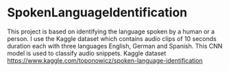 # SpokenLanguageIdentification
This project is based on identifying the language spoken by a human or a person. I use the Kaggle dataset which contains audio clips of 10 seconds duration each with three languages English, German and Spanish. This CNN model is used to classify audio snippets.
Kaggle dataset https://www.kaggle.com/toponowicz/spoken-language-identification

